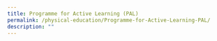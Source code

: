 ```yaml
---
title: Programme for Active Learning (PAL)
permalink: /physical-education/Programme-for-Active-Learning-PAL/
description: ""
---
```

